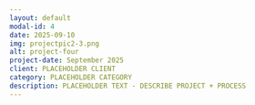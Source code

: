 ```yaml
---
layout: default
modal-id: 4
date: 2025-09-10
img: projectpic2-3.png
alt: project-four
project-date: September 2025
client: PLACEHOLDER CLIENT
category: PLACEHOLDER CATEGORY
description: PLACEHOLDER TEXT - DESCRIBE PROJECT + PROCESS
---
```

